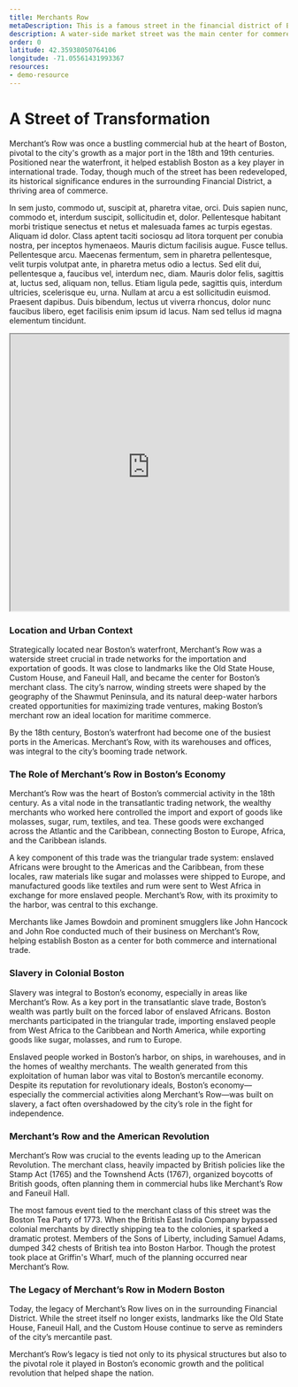 ```yaml
---
title: Merchants Row
metaDescription: This is a famous street in the financial district of Boston.
description: A water-side market street was the main center for commerece, slavery, and the flow of revolutionary ideas into Boston.
order: 0
latitude: 42.35938050764106
longitude: -71.05561431993367
resources:
- demo-resource
---
```


# A Street of Transformation 

Merchant’s Row was once a bustling commercial hub at the heart of Boston, pivotal to the city's growth as a major port in the 18th and 19th centuries. Positioned near the waterfront, it helped establish Boston as a key player in international trade. Today, though much of the street has been redeveloped, its historical significance endures in the surrounding Financial District, a thriving area of commerce. 


<zoomable-image type="iiif" src="https://iiif.digitalcommonwealth.org/iiif/2/commonwealth:wd378k393" alt="Photograph of customs house" caption="Ths is a very interesting image for the following reasons"></zoomable-image>

<zoomable-image type="static-external" src="https://upload.wikimedia.org/wikipedia/commons/thumb/f/f3/South_Station%2C_Boston%2C_Massachusetts_April_2022.jpg/1600px-South_Station%2C_Boston%2C_Massachusetts_April_2022.jpg?20220507230049" alt="Photograph of South Station" caption="This image is from Wikimedia Commons"></zoomable-image>



In sem justo, commodo ut, suscipit at, pharetra vitae, orci. Duis sapien nunc, commodo et, interdum suscipit, sollicitudin et, dolor. Pellentesque habitant morbi tristique senectus et netus et malesuada fames ac turpis egestas. Aliquam id dolor. Class aptent taciti sociosqu ad litora torquent per conubia nostra, per inceptos hymenaeos. Mauris dictum facilisis augue. Fusce tellus. Pellentesque arcu. Maecenas fermentum, sem in pharetra pellentesque, velit turpis volutpat ante, in pharetra metus odio a lectus. Sed elit dui, pellentesque a, faucibus vel, interdum nec, diam. Mauris dolor felis, sagittis at, luctus sed, aliquam non, tellus. Etiam ligula pede, sagittis quis, interdum ultricies, scelerisque eu, urna. Nullam at arcu a est sollicitudin euismod. Praesent dapibus. Duis bibendum, lectus ut viverra rhoncus, dolor nunc faucibus libero, eget facilisis enim ipsum id lacus. Nam sed tellus id magna elementum tincidunt.

<iframe src="https://garrettdashnelson.github.io/panel-truck-shell/#test" width="100%" height="500">
</iframe>

### Location and Urban Context 

Strategically located near Boston’s waterfront, Merchant’s Row was a waterside street crucial in trade networks for the importation and exportation of goods. It was close to landmarks like the Old State House, Custom House, and Faneuil Hall, and became the center for Boston’s merchant class. The city’s narrow, winding streets were shaped by the geography of the Shawmut Peninsula, and its natural deep-water harbors created opportunities for maximizing trade ventures, making Boston’s merchant row an ideal location for maritime commerce. 

By the 18th century, Boston’s waterfront had become one of the busiest ports in the Americas. Merchant’s Row, with its warehouses and offices, was integral to the city’s booming trade network. 

### The Role of Merchant’s Row in Boston’s Economy 

Merchant’s Row was the heart of Boston’s commercial activity in the 18th century. As a vital node in the transatlantic trading network, the wealthy merchants who worked here controlled the import and export of goods like molasses, sugar, rum, textiles, and tea. These goods were exchanged across the Atlantic and the Caribbean, connecting Boston to Europe, Africa, and the Caribbean islands. 

A key component of this trade was the triangular trade system: enslaved Africans were brought to the Americas and the Caribbean, from these locales, raw materials like sugar and molasses were shipped to Europe, and manufactured goods like textiles and rum were sent to West Africa in exchange for more enslaved people. Merchant’s Row, with its proximity to the harbor, was central to this exchange. 

Merchants like James Bowdoin and prominent smugglers like John Hancock and John Roe conducted much of their business on Merchant’s Row, helping establish Boston as a center for both commerce and international trade. 

### Slavery in Colonial Boston 

Slavery was integral to Boston’s economy, especially in areas like Merchant’s Row. As a key port in the transatlantic slave trade, Boston’s wealth was partly built on the forced labor of enslaved Africans. Boston merchants participated in the triangular trade, importing enslaved people from West Africa to the Caribbean and North America, while exporting goods like sugar, molasses, and rum to Europe. 

Enslaved people worked in Boston’s harbor, on ships, in warehouses, and in the homes of wealthy merchants. The wealth generated from this exploitation of human labor was vital to Boston’s mercantile economy. Despite its reputation for revolutionary ideals, Boston’s economy—especially the commercial activities along Merchant’s Row—was built on slavery, a fact often overshadowed by the city’s role in the fight for independence. 

### Merchant’s Row and the American Revolution 

Merchant’s Row was crucial to the events leading up to the American Revolution. The merchant class, heavily impacted by British policies like the Stamp Act (1765) and the Townshend Acts (1767), organized boycotts of British goods, often planning them in commercial hubs like Merchant’s Row and Faneuil Hall. 

The most famous event tied to the merchant class of this street was the Boston Tea Party of 1773. When the British East India Company bypassed colonial merchants by directly shipping tea to the colonies, it sparked a dramatic protest. Members of the Sons of Liberty, including Samuel Adams, dumped 342 chests of British tea into Boston Harbor. Though the protest took place at Griffin's Wharf, much of the planning occurred near Merchant’s Row. 

### The Legacy of Merchant’s Row in Modern Boston 

Today, the legacy of Merchant’s Row lives on in the surrounding Financial District. While the street itself no longer exists, landmarks like the Old State House, Faneuil Hall, and the Custom House continue to serve as reminders of the city’s mercantile past. 

Merchant’s Row’s legacy is tied not only to its physical structures but also to the pivotal role it played in Boston’s economic growth and the political revolution that helped shape the nation. 
